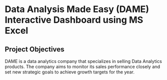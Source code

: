 # Data Analysis Made Easy (DAME) Interactive Dashboard using MS Excel
## Project Objectives
DAME is a data analytics company that specializes in selling Data Analytics products. The company aims to monitor its sales performance closely and set new strategic goals to achieve growth targets for the year.

